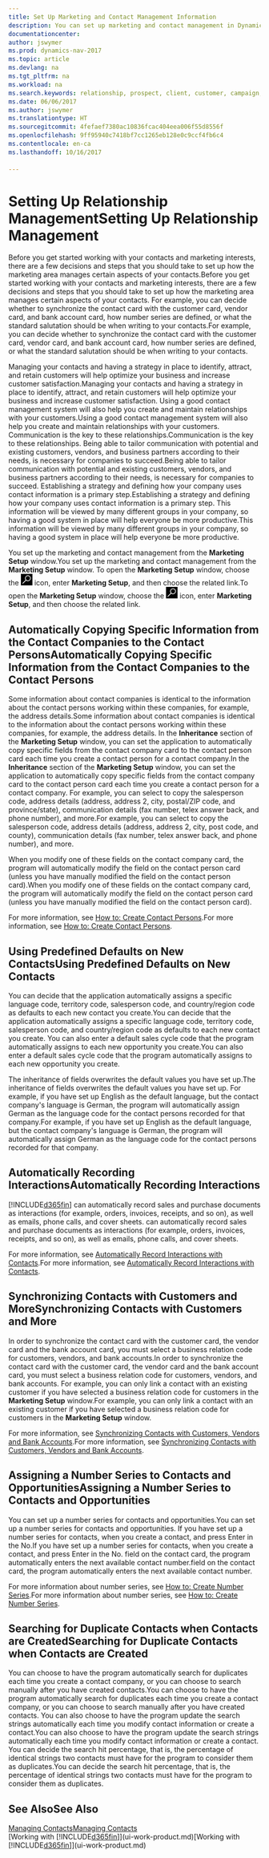 ```yaml
---
title: Set Up Marketing and Contact Management Information
description: You can set up marketing and contact management in Dynamics NAV to optimize relationships with prospects or customers, and improve campaigns and promotions.
documentationcenter: 
author: jswymer
ms.prod: dynamics-nav-2017
ms.topic: article
ms.devlang: na
ms.tgt_pltfrm: na
ms.workload: na
ms.search.keywords: relationship, prospect, client, customer, campaign, promo
ms.date: 06/06/2017
ms.author: jswymer
ms.translationtype: HT
ms.sourcegitcommit: 4fefaef7380ac10836fcac404eea006f55d8556f
ms.openlocfilehash: 9ff95940c7418bf7cc1265eb128e0c9ccf4fb6c4
ms.contentlocale: en-ca
ms.lasthandoff: 10/16/2017

---
```

# <a name="setting-up-relationship-management"></a><span data-ttu-id="9add2-103">Setting Up Relationship Management</span><span class="sxs-lookup"><span data-stu-id="9add2-103">Setting Up Relationship Management</span></span>
<span data-ttu-id="9add2-104">Before you get started working with your contacts and marketing interests, there are a few decisions and steps that you should take to set up how the marketing area manages certain aspects of your contacts.</span><span class="sxs-lookup"><span data-stu-id="9add2-104">Before you get started working with your contacts and marketing interests, there are a few decisions and steps that you should take to set up how the marketing area manages certain aspects of your contacts.</span></span> <span data-ttu-id="9add2-105">For example, you can decide whether to synchronize the contact card with the customer card, vendor card, and bank account card, how number series are defined, or what the standard salutation should be when writing to your contacts.</span><span class="sxs-lookup"><span data-stu-id="9add2-105">For example, you can decide whether to synchronize the contact card with the customer card, vendor card, and bank account card, how number series are defined, or what the standard salutation should be when writing to your contacts.</span></span>

<span data-ttu-id="9add2-106">Managing your contacts and having a strategy in place to identify, attract, and retain customers will help optimize your business and increase customer satisfaction.</span><span class="sxs-lookup"><span data-stu-id="9add2-106">Managing your contacts and having a strategy in place to identify, attract, and retain customers will help optimize your business and increase customer satisfaction.</span></span> <span data-ttu-id="9add2-107">Using a good contact management system will also help you create and maintain relationships with your customers.</span><span class="sxs-lookup"><span data-stu-id="9add2-107">Using a good contact management system will also help you create and maintain relationships with your customers.</span></span> <span data-ttu-id="9add2-108">Communication is the key to these relationships.</span><span class="sxs-lookup"><span data-stu-id="9add2-108">Communication is the key to these relationships.</span></span> <span data-ttu-id="9add2-109">Being able to tailor communication with potential and existing customers, vendors, and business partners according to their needs, is necessary for companies to succeed.</span><span class="sxs-lookup"><span data-stu-id="9add2-109">Being able to tailor communication with potential and existing customers, vendors, and business partners according to their needs, is necessary for companies to succeed.</span></span> <span data-ttu-id="9add2-110">Establishing a strategy and defining how your company uses contact information is a primary step.</span><span class="sxs-lookup"><span data-stu-id="9add2-110">Establishing a strategy and defining how your company uses contact information is a primary step.</span></span> <span data-ttu-id="9add2-111">This information will be viewed by many different groups in your company, so having a good system in place will help everyone be more productive.</span><span class="sxs-lookup"><span data-stu-id="9add2-111">This information will be viewed by many different groups in your company, so having a good system in place will help everyone be more productive.</span></span>

<span data-ttu-id="9add2-112">You set up the marketing and contact management from the **Marketing Setup** window.</span><span class="sxs-lookup"><span data-stu-id="9add2-112">You set up the marketing and contact management from the **Marketing Setup** window.</span></span> <span data-ttu-id="9add2-113">To open the **Marketing Setup** window, choose the ![Search for Page or Report](media/ui-search/search_small.png "Search for Page or Report icon") icon, enter **Marketing Setup**, and then choose the related link.</span><span class="sxs-lookup"><span data-stu-id="9add2-113">To open the **Marketing Setup** window, choose the ![Search for Page or Report](media/ui-search/search_small.png "Search for Page or Report icon") icon, enter **Marketing Setup**, and then choose the related link.</span></span>

## <a name="automatically-copying-specific-information-from-the-contact-companies-to-the-contact-persons"></a><span data-ttu-id="9add2-114">Automatically Copying Specific Information from the Contact Companies to the Contact Persons</span><span class="sxs-lookup"><span data-stu-id="9add2-114">Automatically Copying Specific Information from the Contact Companies to the Contact Persons</span></span>
<span data-ttu-id="9add2-115">Some information about contact companies is identical to the information about the contact persons working within these companies, for example, the address details.</span><span class="sxs-lookup"><span data-stu-id="9add2-115">Some information about contact companies is identical to the information about the contact persons working within these companies, for example, the address details.</span></span> <span data-ttu-id="9add2-116">In the **Inheritance** section of the **Marketing Setup** window, you can set the application to automatically copy specific fields from the contact company card to the contact person card each time you create a contact person for a contact company.</span><span class="sxs-lookup"><span data-stu-id="9add2-116">In the **Inheritance** section of the **Marketing Setup** window, you can set the application to automatically copy specific fields from the contact company card to the contact person card each time you create a contact person for a contact company.</span></span> <span data-ttu-id="9add2-117">For example, you can select to copy the salesperson code, address details (address, address 2, city, postal/ZIP code, and province/state), communication details (fax number, telex answer back, and phone number), and more.</span><span class="sxs-lookup"><span data-stu-id="9add2-117">For example, you can select to copy the salesperson code, address details (address, address 2, city, post code, and county), communication details (fax number, telex answer back, and phone number), and more.</span></span>

<span data-ttu-id="9add2-118">When you modify one of these fields on the contact company card, the program will automatically modify the field on the contact person card (unless you have manually modified the field on the contact person card).</span><span class="sxs-lookup"><span data-stu-id="9add2-118">When you modify one of these fields on the contact company card, the program will automatically modify the field on the contact person card (unless you have manually modified the field on the contact person card).</span></span>

<span data-ttu-id="9add2-119">For more information, see [How to: Create Contact Persons](marketing-how-create-contact-persons.md).</span><span class="sxs-lookup"><span data-stu-id="9add2-119">For more information, see [How to: Create Contact Persons](marketing-how-create-contact-persons.md).</span></span>

## <a name="using-predefined-defaults-on-new-contacts"></a><span data-ttu-id="9add2-120">Using Predefined Defaults on New Contacts</span><span class="sxs-lookup"><span data-stu-id="9add2-120">Using Predefined Defaults on New Contacts</span></span>
<span data-ttu-id="9add2-121">You can decide that the application automatically assigns a specific language code, territory code, salesperson code, and country/region code as defaults to each new contact you create.</span><span class="sxs-lookup"><span data-stu-id="9add2-121">You can decide that the application automatically assigns a specific language code, territory code, salesperson code, and country/region code as defaults to each new contact you create.</span></span> <span data-ttu-id="9add2-122">You can also enter a default sales cycle code that the program automatically assigns to each new opportunity you create.</span><span class="sxs-lookup"><span data-stu-id="9add2-122">You can also enter a default sales cycle code that the program automatically assigns to each new opportunity you create.</span></span>

<span data-ttu-id="9add2-123">The inheritance of fields overwrites the default values you have set up.</span><span class="sxs-lookup"><span data-stu-id="9add2-123">The inheritance of fields overwrites the default values you have set up.</span></span> <span data-ttu-id="9add2-124">For example, if you have set up English as the default language, but the contact company's language is German, the program will automatically assign German as the language code for the contact persons recorded for that company.</span><span class="sxs-lookup"><span data-stu-id="9add2-124">For example, if you have set up English as the default language, but the contact company's language is German, the program will automatically assign German as the language code for the contact persons recorded for that company.</span></span>

<!--You can also setup a default salutation that the program automatically assigns to your contacts. You can use these salutations in your interaction template attachments (for example, Microsoft Word documents). When setting up a default salutation, you can enter a salutation text and a salutation format. For example, if the salutation text is Dear, and the salutation format is Salutation Text + Title + Name, the program will automatically enter Dear Mr. John Smith as a salutation for a contact called John Smith.-->

## <a name="automatically-recording-interactions"></a><span data-ttu-id="9add2-125">Automatically Recording Interactions</span><span class="sxs-lookup"><span data-stu-id="9add2-125">Automatically Recording Interactions</span></span>
[!INCLUDE[d365fin](includes/d365fin_md.md)]<span data-ttu-id="9add2-126"> can automatically record sales and purchase documents as interactions (for example, orders, invoices, receipts, and so on), as well as emails, phone calls, and cover sheets.</span><span class="sxs-lookup"><span data-stu-id="9add2-126"> can automatically record sales and purchase documents as interactions (for example, orders, invoices, receipts, and so on), as well as emails, phone calls, and cover sheets.</span></span>

<span data-ttu-id="9add2-127">For more information, see [Automatically Record Interactions with Contacts](marketing-auto-record-interactions.md).</span><span class="sxs-lookup"><span data-stu-id="9add2-127">For more information, see [Automatically Record Interactions with Contacts](marketing-auto-record-interactions.md).</span></span>

## <a name="synchronizing-contacts-with-customers-and-more"></a><span data-ttu-id="9add2-128">Synchronizing Contacts with Customers and More</span><span class="sxs-lookup"><span data-stu-id="9add2-128">Synchronizing Contacts with Customers and More</span></span>
<span data-ttu-id="9add2-129">In order to synchronize the contact card with the customer card, the vendor card and the bank account card, you must select a business relation code for customers, vendors, and bank accounts.</span><span class="sxs-lookup"><span data-stu-id="9add2-129">In order to synchronize the contact card with the customer card, the vendor card and the bank account card, you must select a business relation code for customers, vendors, and bank accounts.</span></span> <span data-ttu-id="9add2-130">For example, you can only link a contact with an existing customer if you have selected a business relation code for customers in the **Marketing Setup** window.</span><span class="sxs-lookup"><span data-stu-id="9add2-130">For example, you can only link a contact with an existing customer if you have selected a business relation code for customers in the **Marketing Setup** window.</span></span>

<span data-ttu-id="9add2-131">For more information, see [Synchronizing Contacts with Customers, Vendors and Bank Accounts](marketing-synchronize-contacts-customers-vendors-bank-accounts.md).</span><span class="sxs-lookup"><span data-stu-id="9add2-131">For more information, see [Synchronizing Contacts with Customers, Vendors and Bank Accounts](marketing-synchronize-contacts-customers-vendors-bank-accounts.md).</span></span>

## <a name="assigning-a-number-series-to-contacts-and-opportunities"></a><span data-ttu-id="9add2-132">Assigning a Number Series to Contacts and Opportunities</span><span class="sxs-lookup"><span data-stu-id="9add2-132">Assigning a Number Series to Contacts and Opportunities</span></span>
<span data-ttu-id="9add2-133">You can set up a number series for contacts and opportunities.</span><span class="sxs-lookup"><span data-stu-id="9add2-133">You can set up a number series for contacts and opportunities.</span></span> <span data-ttu-id="9add2-134">If you have set up a number series for contacts, when you create a contact, and press Enter in the No.</span><span class="sxs-lookup"><span data-stu-id="9add2-134">If you have set up a number series for contacts, when you create a contact, and press Enter in the No.</span></span> <span data-ttu-id="9add2-135">field on the contact card, the program automatically enters the next available contact number.</span><span class="sxs-lookup"><span data-stu-id="9add2-135">field on the contact card, the program automatically enters the next available contact number.</span></span>

<span data-ttu-id="9add2-136">For more information about number series, see [How to: Create Number Series](ui-create-number-series.md).</span><span class="sxs-lookup"><span data-stu-id="9add2-136">For more information about number series, see [How to: Create Number Series](ui-create-number-series.md).</span></span>

## <a name="searching-for-duplicate-contacts-when-contacts-are-created"></a><span data-ttu-id="9add2-137">Searching for Duplicate Contacts when Contacts are Created</span><span class="sxs-lookup"><span data-stu-id="9add2-137">Searching for Duplicate Contacts when Contacts are Created</span></span>
<span data-ttu-id="9add2-138">You can choose to have the program automatically search for duplicates each time you create a contact company, or you can choose to search manually after you have created contacts.</span><span class="sxs-lookup"><span data-stu-id="9add2-138">You can choose to have the program automatically search for duplicates each time you create a contact company, or you can choose to search manually after you have created contacts.</span></span> <span data-ttu-id="9add2-139">You can also choose to have the program update the search strings automatically each time you modify contact information or create a contact.</span><span class="sxs-lookup"><span data-stu-id="9add2-139">You can also choose to have the program update the search strings automatically each time you modify contact information or create a contact.</span></span> <span data-ttu-id="9add2-140">You can decide the search hit percentage, that is, the percentage of identical strings two contacts must have for the program to consider them as duplicates.</span><span class="sxs-lookup"><span data-stu-id="9add2-140">You can decide the search hit percentage, that is, the percentage of identical strings two contacts must have for the program to consider them as duplicates.</span></span>

## <a name="see-also"></a><span data-ttu-id="9add2-141">See Also</span><span class="sxs-lookup"><span data-stu-id="9add2-141">See Also</span></span>
[<span data-ttu-id="9add2-142">Managing Contacts</span><span class="sxs-lookup"><span data-stu-id="9add2-142">Managing Contacts</span></span>](marketing-contacts.md)  
<span data-ttu-id="9add2-143">[Working with [!INCLUDE[d365fin](includes/d365fin_md.md)]](ui-work-product.md)</span><span class="sxs-lookup"><span data-stu-id="9add2-143">[Working with [!INCLUDE[d365fin](includes/d365fin_md.md)]](ui-work-product.md)</span></span>  

